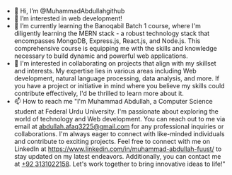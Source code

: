 - 👋 Hi, I’m @MuhammadAbdullahgithub
- 👀 I’m interested in web development!
- 🌱 I’m currently learning the Banoqabil Batch 1 course, where I'm diligently learning the MERN stack - a robust technology stack that encompasses MongoDB, Express.js, React.js, and Node.js. This comprehensive course is equipping me with the skills and knowledge necessary to build dynamic and powerful web applications.
- 💞️ I'm interested in collaborating on projects that align with my skillset and interests. My expertise lies in various areas including Web development, natural language processing, data analysis, and more. If you have a project or initiative in mind where you believe my skills could contribute effectively, I'd be thrilled to learn more about it. 
- 📫 How to reach me "I'm Muhammad Abdullah, a Computer Science student at Federal Urdu University. I'm passionate about exploring the world of technology and Web development. You can reach out to me via email at abdullah.afaq3225@gmail.com for any professional inquiries or collaborations. I'm always eager to connect with like-minded individuals and contribute to exciting projects. Feel free to connect with me on LinkedIn at https://www.linkedin.com/in/muhammad-abdullah-fuust/ to stay updated on my latest endeavors. Additionally, you can contact me at [+92 3131022158](url). Let's work together to bring innovative ideas to life!"

<!---
MuhammadAbdullahgithub/MuhammadAbdullahgithub is a ✨ special ✨ repository because its `README.md` (this file) appears on your GitHub profile.
You can click the Preview link to take a look at your changes.
--->
